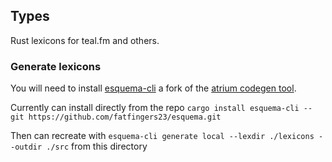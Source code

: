## Types
Rust lexicons for teal.fm and others.

### Generate lexicons
You will need to install [esquema-cli](https://github.com/fatfingers23/esquema) a fork of the [atrium codegen tool](https://github.com/sugyan/atrium).

Currently can install directly from the repo
`cargo install esquema-cli --git https://github.com/fatfingers23/esquema.git`

Then can recreate with `esquema-cli generate local --lexdir ./lexicons --outdir ./src` from this directory
